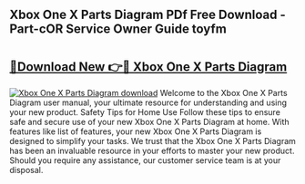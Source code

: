 ## Xbox One X Parts Diagram PDf Free Download - Part-cOR Service Owner Guide toyfm

# <h2><a href="http://dfpnuhx.blite.top/?on=Xbox+One+X+Parts+Diagram">🔗Download New 👉🔴 Xbox One X Parts Diagram</a></h2>

[![Xbox One X Parts Diagram download](https://i.imgur.com/lujVjoI.png)](http://dfpnuhx.blite.top/?on=Xbox+One+X+Parts+Diagram)
Welcome to the Xbox One X Parts Diagram user manual, your ultimate resource for understanding and using your new product. Safety Tips for Home Use Follow these tips to ensure safe and secure use of your new Xbox One X Parts Diagram at home. With features like list of features, your new Xbox One X Parts Diagram is designed to simplify your tasks. We trust that the Xbox One X Parts Diagram has been an invaluable resource in your efforts to master your new product. Should you require any assistance, our customer service team is at your disposal.
